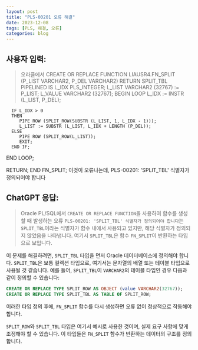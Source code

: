 ```yaml
---
layout: post
title: "PLS-00201 오류 해결"
date: 2023-12-08
tags: [PLS, 해결, 오류]
categories: blog
---
```


## 사용자 입력:
> 오라클에서 CREATE OR REPLACE FUNCTION LIAUSR4.FN_SPLIT (P_LIST VARCHAR2, P_DEL VARCHAR2)
   RETURN SPLIT_TBL PIPELINED
IS
   L_IDX     PLS_INTEGER;
   L_LIST    VARCHAR2 (32767) := P_LIST;
   L_VALUE   VARCHAR2 (32767);
BEGIN
   LOOP
      L_IDX := INSTR (L_LIST, P_DEL);

      IF L_IDX > 0
      THEN
         PIPE ROW (SPLIT_ROW(SUBSTR (L_LIST, 1, L_IDX - 1)));
         L_LIST := SUBSTR (L_LIST, L_IDX + LENGTH (P_DEL));
      ELSE
         PIPE ROW (SPLIT_ROW(L_LIST));
         EXIT;
      END IF;
   END LOOP;

   RETURN;
END FN_SPLIT; 이것이 오류나는데, PLS-00201: 'SPLIT_TBL' 식별자가 정의되어야 합니다


## ChatGPT 응답:
> Oracle PL/SQL에서 `CREATE OR REPLACE FUNCTION`을 사용하여 함수를 생성할 때 발생하는 오류 `PLS-00201: 'SPLIT_TBL' 식별자가 정의되어야 합니다`는 `SPLIT_TBL`이라는 식별자가 함수 내에서 사용되고 있지만, 해당 식별자가 정의되지 않았음을 나타냅니다. 여기서 `SPLIT_TBL`은 함수 `FN_SPLIT`이 반환하는 타입으로 보입니다.

이 문제를 해결하려면, `SPLIT_TBL` 타입을 먼저 Oracle 데이터베이스에 정의해야 합니다. `SPLIT_TBL`은 보통 컬렉션 타입으로, 여기서는 문자열의 배열 또는 테이블 타입으로 사용될 것 같습니다. 예를 들어, `SPLIT_TBL`이 `VARCHAR2`의 테이블 타입인 경우 다음과 같이 정의할 수 있습니다:

```sql
CREATE OR REPLACE TYPE SPLIT_ROW AS OBJECT (value VARCHAR2(32767));
CREATE OR REPLACE TYPE SPLIT_TBL AS TABLE OF SPLIT_ROW;
```

이러한 타입 정의 후에, `FN_SPLIT` 함수를 다시 생성하면 오류 없이 정상적으로 작동해야 합니다. 

`SPLIT_ROW`와 `SPLIT_TBL` 타입은 여기서 예시로 사용한 것이며, 실제 요구 사항에 맞게 조정해야 할 수 있습니다. 이 타입들은 `FN_SPLIT` 함수가 반환하는 데이터의 구조를 정의합니다.

